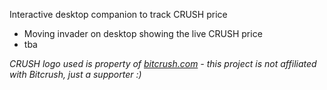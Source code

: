 Interactive desktop companion to track CRUSH price

- Moving invader on desktop showing the live CRUSH price
- tba

<i>CRUSH logo used is property of <a href="https://www.bitcrush.com/">bitcrush.com</a> - this project is not affiliated with Bitcrush, just a supporter :)</i>
